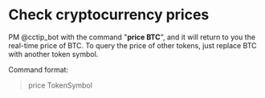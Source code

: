 # Check cryptocurrency prices

PM @cctip\_bot with the command "**price BTC**", and it will return to you the real-time price of BTC. To query the price of other tokens, just replace BTC with another token symbol.

Command format:

> price TokenSymbol

